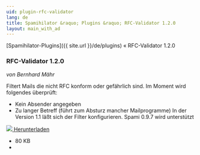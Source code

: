 ```yaml
---
uid: plugin-rfc-validator
lang: de
title: Spamihilator &raquo; Plugins &raquo; RFC-Validator 1.2.0
layout: main_with_ad
---
```


[Spamihilator-Plugins]({{ site.url }}/de/plugins) &laquo; RFC-Validator 1.2.0

### RFC-Validator 1.2.0

_von Bernhard Mähr_

Filtert Mails die nicht RFC konform oder gefährlich sind. 
Im Moment wird folgendes überprüft: 
- Kein Absender angegeben 
- Zu langer Betreff (führt zum Absturz mancher Mailprogramme) 
In der Version 1.1 läßt sich der Filter konfigurieren. 
Spami 0.9.7 wird unterstützt

<div class="downloadsection">
<a href="http://www.spamihilator.com/updates/plugins/maehr/RFCValidator_1_2_0.exe" class="radius button left" id="download-button"><img src="{{site.url}}/images/download-arrow.png"> Herunterladen</a>
<ul id="download-notes">
<li>80 KB</li>
<li></li>
</ul>
</div>

